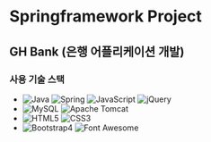 # Springframework Project
## GH Bank (은행 어플리케이션 개발)
### 사용 기술 스택 
- ![Java](https://img.shields.io/badge/java-007396?style=for-the-badge&logo=OpenJDK&logoColor=white) ![Spring](https://img.shields.io/badge/Spring-6DB33F?style=for-the-badge&logo=Spring&logoColor=white) ![JavaScript](https://img.shields.io/badge/JavaScript-F7DF1E?style=for-the-badge&logo=JavaScript&logoColor=black) ![jQuery](https://img.shields.io/badge/jquery-0769AD?style=for-the-badge&logo=jquery&logoColor=white)
- ![MySQL](https://img.shields.io/badge/MySQL-4479A1?style=for-the-badge&logo=MySQL&logoColor=white) ![Apache Tomcat](https://img.shields.io/badge/APACHE%20TOMCAT-F8DC75?style=for-the-badge&logo=APACHE%20TOMCAT&logoColor=black)
- ![HTML5](https://img.shields.io/badge/HTML5-E34F26?style=for-the-badge&logo=HTML5&logoColor=white) ![CSS3](https://img.shields.io/badge/CSS-1572B6?style=for-the-badge&logo=CSS3&logoColor=white)
- ![Bootstrap4](https://img.shields.io/badge/Bootstrap4-7952B3?style=for-the-badge&logo=Bootstrap&logoColor=white) ![Font Awesome](https://img.shields.io/badge/Font%20Awesome-538DD7?style=for-the-badge&logo=Font%20Awesome&logoColor=white)


